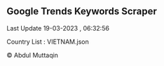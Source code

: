 

## Google Trends Keywords Scraper 
 
Last Update 19-03-2023 , 06:32:56

Country List :
VIETNAM.json



© Abdul Muttaqin 
